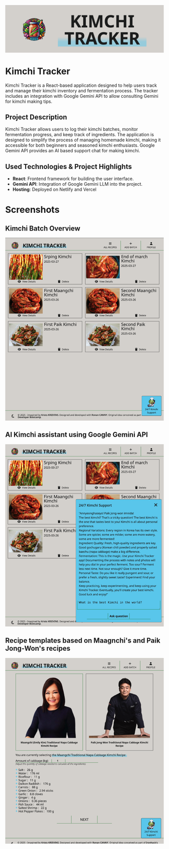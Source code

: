 ![Header Image](https://github.com/hesersu/kimchi-tracker-frontend/blob/main/src/assets/README%20assets/Title.png)

# Kimchi Tracker

Kimchi Tracker is a React-based application designed to help users track and manage their kimchi inventory and fermentation process. The tracker includes an integration with Google Gemini API to allow consulting Gemini for kimchi making tips.

## Project Description

Kimchi Tracker allows users to log their kimchi batches, monitor fermentation progress, and keep track of ingredients. The application is designed to simplify the process of managing homemade kimchi, making it accessible for both beginners and seasoned kimchi enthusiasts. Google Gemini API provides an AI based support chat for making kimchi.

## Used Technologies & Project Highlights

- **React**: Frontend framework for building the user interface.
- **Gemini API**: Integration of Google Gemini LLM into the project.
- **Hosting**: Deployed on Netlify and Vercel

# Screenshots
## Kimchi Batch Overview
![Screenshot 1](https://github.com/hesersu/kimchi-tracker-frontend/blob/main/src/assets/README%20assets/Screenshots3.png)
## AI Kimchi assistant using Google Gemini API
![Screenshot 2](https://github.com/hesersu/kimchi-tracker-frontend/blob/main/src/assets/README%20assets/Screenshots2.png)
## Recipe templates based on Maagnchi's and Paik Jong-Won's recipes
![Screenshot 2](https://github.com/hesersu/kimchi-tracker-frontend/blob/main/src/assets/README%20assets/Screenshots%204.png)
